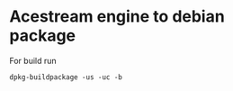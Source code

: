 Acestream engine to debian package
==================================

For build run

```
dpkg-buildpackage -us -uc -b
```
